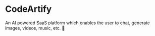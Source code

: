 # CodeArtify
An AI powered SaaS platform which enables the user to chat, generate images, videos, music, etc. 🚀
